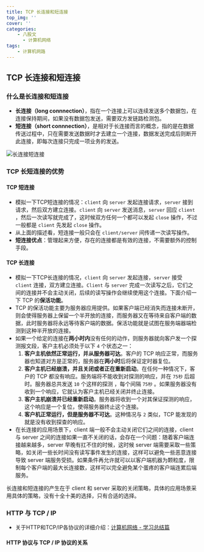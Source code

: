 ```yaml
---
title: TCP 长连接和短连接
top_img: ''
cover: ''
categories: 
    - 八股文
      - 计算机网络
tags: 
    - 计算机网路
---
```


## TCP 长连接和短连接

### 什么是长连接和短连接

* **长连接（long connnection）**，指在一个连接上可以连续发送多个数据包，在连接保持期间，如果没有数据包发送，需要双方发链路检测包。
* **短连接（short connnection）**，是相对于长连接而言的概念，指的是在数据传送过程中，只在需要发送数据时才去建立一个连接，数据发送完成后则断开此连接，即每次连接只完成一项业务的发送。

<img src="长连接短连接.png" alt="长连接短连接" style="zoom:100%;">

### TCP 长短连接的优势

#### TCP 短连接

* 模拟一下TCP短连接的情况：`client` 向 `server` 发起连接请求，`server` 接到请求，然后双方建立连接。`client` 向 `server` 发送消息，`server` 回应 `client` ，然后一次读写就完成了，这时候双方任何一个都可以发起 `close` 操作，不过一般都是 `client` 先发起 `close` 操作。
* 从上面的描述看，短连接一般只会在 `client/server` 间传递一次读写操作。
* **短连接优点**：管理起来方便，存在的连接都是有效的连接，不需要额外的控制手段。

#### TCP 长连接

* 模拟一下TCP长连接的情况，`client` 向 `server` 发起连接，`server` 接受 `client` 连接，双方建立连接。`Client` 与 `server` 完成一次读写之后，它们之间的连接并不会主动关闭，后续的读写操作会继续使用这个连接。下面介绍一下 TCP 的**保活功能**。
* TCP 的保活功能主要为服务器应用提供。如果客户端已经消失而连接未断开，则会使得服务器上保留一个半开放的连接，而服务器又在等待来自客户端的数据，此时服务器将永远等待客户端的数据。保活功能就是试图在服务端器端检测到这种半开放的连接。
* 如果一个给定的连接在**两小时内**没有任何的动作，则服务器就向客户发一个探测报文段，客户主机必须处于以下 `4` 个状态之一：
  1. **客户主机依然正常运行，并从服务器可达**。客户的 TCP 响应正常，而服务器也知道对方是正常的，服务器在**两小时**后将保证定时器复位。
  2. **客户主机已经崩溃，并且关闭或者正在重新启动**。在任何一种情况下，客户的 TCP 都没有响应。服务端将不能收到对探测的响应，并在 `75秒` 后超时。服务器总共发送 `10` 个这样的探测 ，每个间隔 `75秒` 。如果服务器没有收到一个响应，它就认为客户主机已经关闭并终止连接。
  3. **客户主机崩溃并已经重新启动**。服务器将收到一个对其保证探测的响应，这个响应是一个复位，使得服务器终止这个连接。
  4. **客户机正常运行，但是服务器不可达**。这种情况与 `2` 类似，TCP 能发现的就是没有收到探查的响应。
* 在长连接的应用场景下，client 端一般不会主动关闭它们之间的连接，client 与 server 之间的连接如果一直不关闭的话，会存在一个问题：随着客户端连接越来越多，server 早晚有扛不住的时候，这时候 server 端需要采取一些策略，如关闭一些长时间没有读写事件发生的连接，这样可以避免一些恶意连接导致 server 端服务受损。如果条件再允许就可以以客户端机器为颗粒度，限制每个客户端的最大长连接数，这样可以完全避免某个蛋疼的客户端连累后端服务。

长连接和短连接的产生在于 client 和 server 采取的关闭策略，具体的应用场景采用具体的策略，没有十全十美的选择，只有合适的选择。

### HTTP 与 TCP / IP

* 关于HTTP和TCP/IP各协议的详细介绍：[计算机网络 - 学习总结篇](https://blog.csdn.net/yeahPeng11/article/details/117486184)

#### HTTP 协议与 TCP / IP 协议的关系
